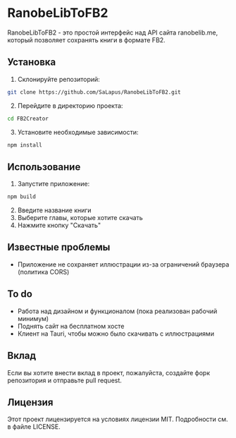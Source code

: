# RanobeLibToFB2

RanobeLibToFB2 - это простой интерфейс над API сайта ranobelib.me, который позволяет сохранять книги в формате FB2.

## Установка

1. Склонируйте репозиторий:
  ```sh
  git clone https://github.com/SaLapus/RanobeLibToFB2.git
  ```
2. Перейдите в директорию проекта:
  ```sh
  cd FB2Creator
  ```
3. Установите необходимые зависимости:
  ```sh
  npm install
  ```

## Использование

1. Запустите приложение:
  ```sh
  npm build
  ```
2. Введите название книги
3. Выберите главы, которые хотите скачать
4. Нажмите кнопку "Скачать"

## Известные проблемы

- Приложение не сохраняет иллюстрации из-за ограничений браузера (политика CORS)

## To do

- Работа над дизайном и функционалом (пока реализован рабочий минимум)
- Поднять сайт на бесплатном хосте
- Клиент на Tauri, чтобы можно было скачивать с иллюстрациями

## Вклад

Если вы хотите внести вклад в проект, пожалуйста, создайте форк репозитория и отправьте pull request.

## Лицензия

Этот проект лицензируется на условиях лицензии MIT. Подробности см. в файле LICENSE.
